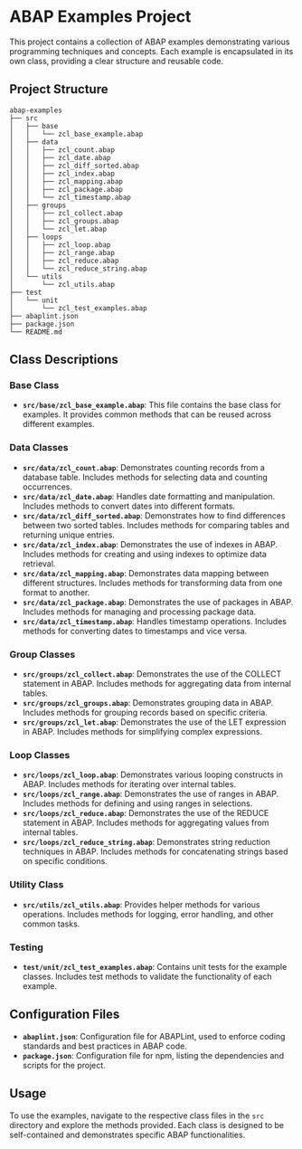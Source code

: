 # ABAP Examples Project

This project contains a collection of ABAP examples demonstrating various programming techniques and concepts. Each example is encapsulated in its own class, providing a clear structure and reusable code.

## Project Structure

```
abap-examples
├── src
│   ├── base
│   │   └── zcl_base_example.abap
│   ├── data
│   │   ├── zcl_count.abap
│   │   ├── zcl_date.abap
│   │   ├── zcl_diff_sorted.abap
│   │   ├── zcl_index.abap
│   │   ├── zcl_mapping.abap
│   │   ├── zcl_package.abap
│   │   └── zcl_timestamp.abap
│   ├── groups
│   │   ├── zcl_collect.abap
│   │   ├── zcl_groups.abap
│   │   └── zcl_let.abap
│   ├── loops
│   │   ├── zcl_loop.abap
│   │   ├── zcl_range.abap
│   │   ├── zcl_reduce.abap
│   │   └── zcl_reduce_string.abap
│   └── utils
│       └── zcl_utils.abap
├── test
│   └── unit
│       └── zcl_test_examples.abap
├── abaplint.json
├── package.json
└── README.md
```

## Class Descriptions

### Base Class
- **`src/base/zcl_base_example.abap`**: This file contains the base class for examples. It provides common methods that can be reused across different examples.

### Data Classes
- **`src/data/zcl_count.abap`**: Demonstrates counting records from a database table. Includes methods for selecting data and counting occurrences.
- **`src/data/zcl_date.abap`**: Handles date formatting and manipulation. Includes methods to convert dates into different formats.
- **`src/data/zcl_diff_sorted.abap`**: Demonstrates how to find differences between two sorted tables. Includes methods for comparing tables and returning unique entries.
- **`src/data/zcl_index.abap`**: Demonstrates the use of indexes in ABAP. Includes methods for creating and using indexes to optimize data retrieval.
- **`src/data/zcl_mapping.abap`**: Demonstrates data mapping between different structures. Includes methods for transforming data from one format to another.
- **`src/data/zcl_package.abap`**: Demonstrates the use of packages in ABAP. Includes methods for managing and processing package data.
- **`src/data/zcl_timestamp.abap`**: Handles timestamp operations. Includes methods for converting dates to timestamps and vice versa.

### Group Classes
- **`src/groups/zcl_collect.abap`**: Demonstrates the use of the COLLECT statement in ABAP. Includes methods for aggregating data from internal tables.
- **`src/groups/zcl_groups.abap`**: Demonstrates grouping data in ABAP. Includes methods for grouping records based on specific criteria.
- **`src/groups/zcl_let.abap`**: Demonstrates the use of the LET expression in ABAP. Includes methods for simplifying complex expressions.

### Loop Classes
- **`src/loops/zcl_loop.abap`**: Demonstrates various looping constructs in ABAP. Includes methods for iterating over internal tables.
- **`src/loops/zcl_range.abap`**: Demonstrates the use of ranges in ABAP. Includes methods for defining and using ranges in selections.
- **`src/loops/zcl_reduce.abap`**: Demonstrates the use of the REDUCE statement in ABAP. Includes methods for aggregating values from internal tables.
- **`src/loops/zcl_reduce_string.abap`**: Demonstrates string reduction techniques in ABAP. Includes methods for concatenating strings based on specific conditions.

### Utility Class
- **`src/utils/zcl_utils.abap`**: Provides helper methods for various operations. Includes methods for logging, error handling, and other common tasks.

### Testing
- **`test/unit/zcl_test_examples.abap`**: Contains unit tests for the example classes. Includes test methods to validate the functionality of each example.

## Configuration Files
- **`abaplint.json`**: Configuration file for ABAPLint, used to enforce coding standards and best practices in ABAP code.
- **`package.json`**: Configuration file for npm, listing the dependencies and scripts for the project.

## Usage
To use the examples, navigate to the respective class files in the `src` directory and explore the methods provided. Each class is designed to be self-contained and demonstrates specific ABAP functionalities.
